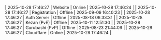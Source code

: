 | 2025-10-28 17:46:27 | Website | Online | 2025-10-28 17:46:24 |
| 2025-10-28 17:46:27 | Registration | Offline | 2025-09-09 16:40:23 |
| 2025-10-28 17:46:27 | Auth Server | Offline | 2025-08-18 09:33:31 |
| 2025-10-28 17:46:27 | Kezan (PvE) | Offline | 2025-10-11 12:51:30 |
| 2025-10-28 17:46:27 | Gurubashi (PvP) | Offline | 2025-08-23 21:44:06 |
| 2025-10-28 17:46:27 | Cloudflare | Online | 2025-10-28 17:46:24 |
